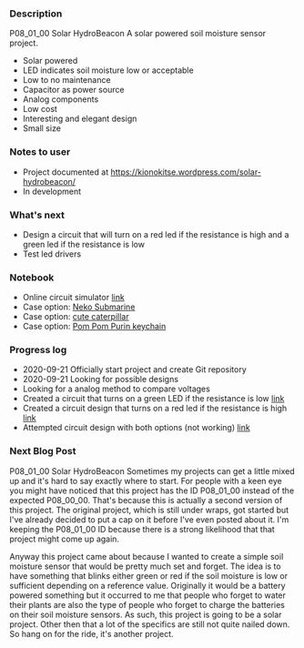 ### Description  
P08_01_00 Solar HydroBeacon
A solar powered soil moisture sensor project.
 * Solar powered
 * LED indicates soil moisture low or acceptable
 * Low to no maintenance
 * Capacitor as power source
 * Analog components 
 * Low cost
 * Interesting and elegant design
 * Small size
### Notes to user
 * Project documented at https://kionokitse.wordpress.com/solar-hydrobeacon/
 * In development
### What's next
 * Design a circuit that will turn on a red led if the resistance is high and a green led if the resistance is low
 * Test led drivers
### Notebook
 * Online circuit simulator [link](http://falstad.com/circuit/)
 * Case option: [Neko Submarine](https://www.thingiverse.com/thing:3081218) 
 * Case option: [cute caterpillar](https://www.thingiverse.com/thing:3598906)
 * Case option: [Pom Pom Purin keychain](https://www.thingiverse.com/thing:1188272)
### Progress log 
 * 2020-09-21 Officially start project and create Git repository
 * 2020-09-21 Looking for possible designs
 * Looking for a analog method to compare voltages
 * Created a circuit that turns on a green LED if the resistance is low [link](http://falstad.com/circuit/circuitjs.html?ctz=CQAgjCAMB0l3BWK0BsCBMkAcYCcZMBmQyMAkLSEJAFkICgA3cXdEQjFtyqXmqpFSHQE9AC7tMITFnYpZM3hAC06aGTCRC6bawTzOMAOw0jBMAizE9WdLnBx6YFG0LyQuFHNl42bACYApgBmAIYArgA2YsqRgf5KvDCk9ABO0liyPOiZ0thK8GkZCvk5shxsVJqOAO5cFFRlDVD0dU08bllCrd7NnR5ekD3ajaW5ikN1-ejoNL0VLVPuC00Lk8XsnL6blfRAA) 
 * Created a circuit design that turns on a red led if the resistance is high [link](http://falstad.com/circuit/circuitjs.html?ctz=CQAgjCAMB0l3BWEB2WZIICxgEwGZMA2QgDmRMJAWSpEzwCgA3cXEPBHVrkyKfzHyR8R0BAwBOIHCRIhe02dMhy+OeHEmK5OZFxlyOXPuk1hCXc3wVXwATn0gAJgFMAZgEMArgBsALgC0Pi5O4PyikGAMfso6KuCEavF8ARA40GDImCSCKpEIWHZ4IAEwyASJeMgWKnh2CGBypgwA7trSeu3qqq3tNonyIr22NmwKkMMDODiYCXxGUL0G7JxzK8aT86tgbAsTbcvdsccTAPa0hLN8gnZ20mJQsHDkuMLgDEA) 
 * Attempted circuit design with both options (not working) [link](http://falstad.com/circuit/circuitjs.html?ctz=CQAgjCAMB0l3BWEB2WZIICxgEwGZMA2QgDmRMJUhCUzwCgA3cXEPBHFzk63kTakj4wE9AC5sc1KSTakQMqOBABaGBRwI8UnAE5CMsMijQSmXcjyQ8YAUZJ4y4OPTAG5snh-C7OnACYApgBmAIYArgA2YiqRgf5KELxo9ABOCiSe0pkKkLLS8C7pODk4yH457JzU6C4A7pIFsiXNeVD0DXjyODiY3lXtnfIDLWwc7W6cbtRe0z5+IEFhUTFxCUlKMJBg4rmtsnOK1CpJpuaW1rbb5I7Game6ZggkvZACFAhItR0ZzeW-e0GANmhBmvB+c1mrC8kAhoIUvXA8IGsIaowGcxRcOoGNYWKGWWB4LRpTaiiO9AA9s4QIQ+tQBLpdOBoJoTPByLghOB6EA)
 
### Next Blog Post
P08_01_00 Solar HydroBeacon
Sometimes my projects can get a little mixed up and it's hard to say exactly where to start. For people with a keen eye you might have noticed that this project has the ID P08_01_00 instead of the expected P08_00_00. That's because this is actually a second version of this project. The original project, which is still under wraps, got started but I've already decided to put a cap on it before I've even posted about it. I'm keeping the P08_01_00 ID because there is a strong likelihood that that project might come up again. 

Anyway this project came about because I wanted to create a simple soil moisture sensor that would be pretty much set and forget. The idea is to have something that blinks either green or red if the soil moisture is low or sufficient depending on a reference value. Originally it would be a battery powered something but it occurred to me that people who forget to water their plants are also the type of people who forget to charge the batteries on their soil moisture sensors. As such, this project is going to be a solar project. Other then that a lot of the specifics are still not quite nailed down. So hang on for the ride, it's another project. 